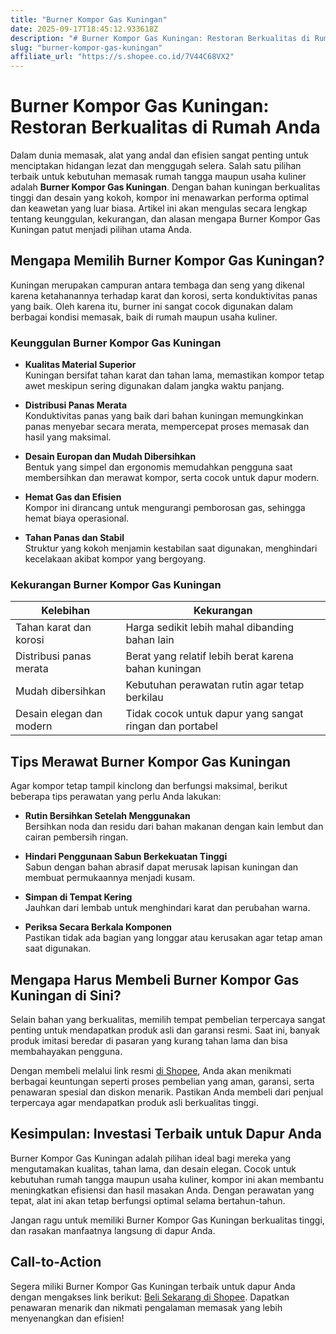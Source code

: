 ```yaml
---
title: "Burner Kompor Gas Kuningan"
date: 2025-09-17T18:45:12.933618Z
description: "# Burner Kompor Gas Kuningan: Restoran Berkualitas di Rumah Anda..."
slug: "burner-kompor-gas-kuningan"
affiliate_url: "https://s.shopee.co.id/7V44C68VX2"
---
```

# Burner Kompor Gas Kuningan: Restoran Berkualitas di Rumah Anda

Dalam dunia memasak, alat yang andal dan efisien sangat penting untuk menciptakan hidangan lezat dan menggugah selera. Salah satu pilihan terbaik untuk kebutuhan memasak rumah tangga maupun usaha kuliner adalah **Burner Kompor Gas Kuningan**. Dengan bahan kuningan berkualitas tinggi dan desain yang kokoh, kompor ini menawarkan performa optimal dan keawetan yang luar biasa. Artikel ini akan mengulas secara lengkap tentang keunggulan, kekurangan, dan alasan mengapa Burner Kompor Gas Kuningan patut menjadi pilihan utama Anda.

## Mengapa Memilih Burner Kompor Gas Kuningan?

Kuningan merupakan campuran antara tembaga dan seng yang dikenal karena ketahanannya terhadap karat dan korosi, serta konduktivitas panas yang baik. Oleh karena itu, burner ini sangat cocok digunakan dalam berbagai kondisi memasak, baik di rumah maupun usaha kuliner.

### Keunggulan Burner Kompor Gas Kuningan

- **Kualitas Material Superior**  
  Kuningan bersifat tahan karat dan tahan lama, memastikan kompor tetap awet meskipun sering digunakan dalam jangka waktu panjang.

- **Distribusi Panas Merata**  
  Konduktivitas panas yang baik dari bahan kuningan memungkinkan panas menyebar secara merata, mempercepat proses memasak dan hasil yang maksimal.

- **Desain Europan dan Mudah Dibersihkan**  
  Bentuk yang simpel dan ergonomis memudahkan pengguna saat membersihkan dan merawat kompor, serta cocok untuk dapur modern.

- **Hemat Gas dan Efisien**  
  Kompor ini dirancang untuk mengurangi pemborosan gas, sehingga hemat biaya operasional.

- **Tahan Panas dan Stabil**  
  Struktur yang kokoh menjamin kestabilan saat digunakan, menghindari kecelakaan akibat kompor yang bergoyang.

### Kekurangan Burner Kompor Gas Kuningan

| Kelebihan | Kekurangan |
|--------------|--------------|
| Tahan karat dan korosi | Harga sedikit lebih mahal dibanding bahan lain |
| Distribusi panas merata | Berat yang relatif lebih berat karena bahan kuningan |
| Mudah dibersihkan | Kebutuhan perawatan rutin agar tetap berkilau |
| Desain elegan dan modern | Tidak cocok untuk dapur yang sangat ringan dan portabel |

## Tips Merawat Burner Kompor Gas Kuningan

Agar kompor tetap tampil kinclong dan berfungsi maksimal, berikut beberapa tips perawatan yang perlu Anda lakukan:

- **Rutin Bersihkan Setelah Menggunakan**  
  Bersihkan noda dan residu dari bahan makanan dengan kain lembut dan cairan pembersih ringan.

- **Hindari Penggunaan Sabun Berkekuatan Tinggi**  
  Sabun dengan bahan abrasif dapat merusak lapisan kuningan dan membuat permukaannya menjadi kusam.

- **Simpan di Tempat Kering**  
  Jauhkan dari lembab untuk menghindari karat dan perubahan warna.

- **Periksa Secara Berkala Komponen**  
  Pastikan tidak ada bagian yang longgar atau kerusakan agar tetap aman saat digunakan.

## Mengapa Harus Membeli Burner Kompor Gas Kuningan di Sini?

Selain bahan yang berkualitas, memilih tempat pembelian terpercaya sangat penting untuk mendapatkan produk asli dan garansi resmi. Saat ini, banyak produk imitasi beredar di pasaran yang kurang tahan lama dan bisa membahayakan pengguna.

Dengan membeli melalui link resmi [di Shopee](https://s.shopee.co.id/7V44C68VX2), Anda akan menikmati berbagai keuntungan seperti proses pembelian yang aman, garansi, serta penawaran spesial dan diskon menarik. Pastikan Anda membeli dari penjual terpercaya agar mendapatkan produk asli berkualitas tinggi.

## Kesimpulan: Investasi Terbaik untuk Dapur Anda

Burner Kompor Gas Kuningan adalah pilihan ideal bagi mereka yang mengutamakan kualitas, tahan lama, dan desain elegan. Cocok untuk kebutuhan rumah tangga maupun usaha kuliner, kompor ini akan membantu meningkatkan efisiensi dan hasil masakan Anda. Dengan perawatan yang tepat, alat ini akan tetap berfungsi optimal selama bertahun-tahun.

Jangan ragu untuk memiliki Burner Kompor Gas Kuningan berkualitas tinggi, dan rasakan manfaatnya langsung di dapur Anda.

## Call-to-Action

Segera miliki Burner Kompor Gas Kuningan terbaik untuk dapur Anda dengan mengakses link berikut: [Beli Sekarang di Shopee](https://s.shopee.co.id/7V44C68VX2). Dapatkan penawaran menarik dan nikmati pengalaman memasak yang lebih menyenangkan dan efisien!